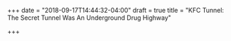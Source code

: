 +++
date = "2018-09-17T14:44:32-04:00"
draft = true
title = "KFC Tunnel: The Secret Tunnel Was An Underground Drug Highway"

+++
